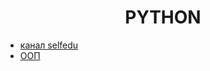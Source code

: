 <div style="text-align: center">
    <h1>PYTHON</h1>
</div>

*   [канал selfedu](https://www.youtube.com/@selfedu_rus/)
*   [ООП](https://www.youtube.com/watch?v=Z7AY41tE-3U&list=PLA0M1Bcd0w8zPwP7t-FgwONhZOHt9rz9E)